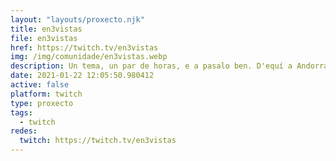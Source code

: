 ```yaml
---
layout: "layouts/proxecto.njk"
title: en3vistas
file: en3vistas
href: https://twitch.tv/en3vistas
img: /img/comunidade/en3vistas.webp
description: Un tema, un par de horas, e a pasalo ben. D'equí a Andorra, pero con rigor. Co micro na man, en Youtube.
date: 2021-01-22 12:05:50.980412
active: false
platform: twitch
type: proxecto
tags:
  - twitch
redes:
  twitch: https://twitch.tv/en3vistas
---
```

